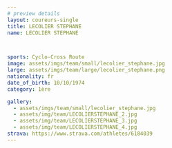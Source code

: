 ```yaml
---
# preview details
layout: coureurs-single
title: LECOLIER STEPHANE
name: LECOLIER STEPHANE



sports: Cyclo-Cross Route
image: assets/imgs/team/small/lecolier_stephane.jpg
large: assets/imgs/team/large/lecolier_stephane.png
nationality: fr
date_of_birth: 10/10/1974
category: 1ère

gallery:
  - assets/imgs/team/small/lecolier_stephane.jpg
  - assets/img/team/LECOLIERSTEPHANE_2.jpg
  - assets/img/team/LECOLIERSTEPHANE_3.jpg
  - assets/img/team/LECOLIERSTEPHANE_4.jpg
strava: https://www.strava.com/athletes/6184039
---
```


